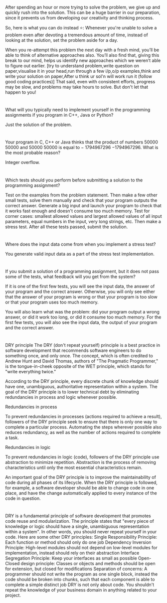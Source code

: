 
After spending an hour or more trying to solve the problem, we give up and quickly rush into the solution. This can be a huge barrier in our preparation, since it prevents us from developing our creativity and thinking process.

So, here is what you can do instead ⭐:
Whenever you're unable to solve a problem even after devoting a tremendous amount of time, instead of looking at the solution, set the problem aside for a day.

When you re-attempt this problem the next day with a fresh mind, you’ll be able to think of alternative approaches also. You’ll also find that, giving this break to our mind, helps us identify new approaches which we weren’t able to figure out earlier.
[try to understand problem,write question on paper,visualise it in your head,run through a few i/p,o/p examples,think and write your solution on paper,After u think ur sol'n will work run it (follow good coding practices)]
That said, even with consistent efforts, progress may be slow, and problems may take hours to solve. But don't let that happen to you!
#
What will you typically need to implement yourself in the programming assignments if you program in C++, Java or Python?

Just the solution of the problem.
#
Your program in C, C++ or Java thinks that the product of numbers 
50000
50000 and 
50000
50000 is equal to 
−
1794967296
−1794967296. What is the most probable reason?

Integer overflow.
#

Which tests should you perform before submitting a solution to the programming assignment?


Test on the examples from the problem statement. Then make a few other small tests, solve them manually and check that your program outputs the correct answer. Generate a big input and launch your program to check that it works fast enough and doesn't consume too much memory. Test for corner cases: smallest allowed values and largest allowed values of all input parameters, equal numbers in the input, very long strings, etc. Then make a stress test. After all these tests passed, submit the solution.

#

Where does the input data come from when you implement a stress test?


You generate valid input data as a part of the stress test implementation.


#
If you submit a solution of a programming assignment, but it does not pass some of the tests, what feedback will you get from the system?


If it is one of the first few tests, you will see the input data, the answer of your program and the correct answer. Otherwise, you will only see either that the answer of your program is wrong or that your program is too slow or that your program uses too much memory.


You will also learn what was the problem: did your program output a wrong answer, or did it work too long, or did it consume too much memory. For the first few tests, you will also see the input data, the output of your program and the correct answer.
#

DRY principle
The DRY (don't repeat yourself) principle is a best practice in software development that recommends software engineers to do something once, and only once. The concept, which is often credited to Andrew Hunt  and David Thomas, authors of "The Pragmatic Programmer," is the tongue-in-cheek opposite of the WET principle, which stands for "write everything twice."

According to the DRY principle, every discrete chunk of knowledge should have one, unambiguous, authoritative representation within a system. The goal of the DRY principle is to lower technical debt by eliminating redundancies in process and logic whenever possible.

Redundancies in process

To prevent redundancies in processes (actions required to achieve a result), followers of the DRY principle seek to ensure that there is only one way to complete a particular process. Automating the steps wherever possible also reduces redundancy, as well as the number of actions required to complete a task.

Redundancies in logic

To prevent redundancies in logic (code), followers of the DRY principle use abstraction to minimize repetition. Abstraction is the process of removing characteristics until only the most essential characteristics remain.

An important goal of the DRY principle is to improve the maintainability of code during all phases of its lifecycle. When the DRY principle is followed, for example, a software developer should be able to change code in one place, and have the change automatically applied to every instance of the code in question.  
#
DRY is a fundamental principle of software development that promotes code reuse and modularization. The principle states that "every piece of knowledge or logic should have a single, unambiguous representation within a system". In other words, you should never repeat yourself in your code. 
Here are some other DRY principles: 
Single Responsibility Principle: Each function or method should only do one job
Dependency Inversion Principle: High-level modules should not depend on low-level modules for implementation, instead should rely on their abstraction
Interface Segregation Principle: Keep your interfaces as small as possible
Open-Closed design principle: Classes or objects and methods should be open for extension, but closed for modifications
Separation of concerns: A programmer should not write the program as one single block, instead the code should be broken into chunks, such that each component is able to complete a simple distinct job
DRY is not only about code. You shouldn't repeat the knowledge of your business domain in anything related to your project.
